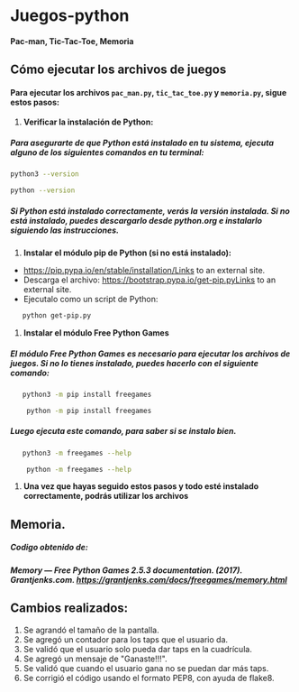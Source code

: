 # Juegos-python
#### Pac-man, Tic-Tac-Toe, Memoria

## Cómo ejecutar los archivos de juegos

#### Para ejecutar los archivos `pac_man.py`, `tic_tac_toe.py` y `memoria.py`, sigue estos pasos:

1. **Verificar la instalación de Python:**

##### Para asegurarte de que Python está instalado en tu sistema, ejecuta alguno de los siguientes comandos en tu terminal:

   ```bash
   python3 --version

   python --version
   ```

##### Si Python está instalado correctamente, verás la versión instalada. Si no está instalado, puedes descargarlo desde python.org e instalarlo siguiendo las instrucciones.

1. **Instalar el módulo pip de Python (si no está instalado):**
- https://pip.pypa.io/en/stable/installation/Links to an external site.
- Descarga el archivo: https://bootstrap.pypa.io/get-pip.pyLinks to an external site.
- Ejecutalo como un script de Python:

```bash
   python get-pip.py 
```

1. **Instalar el módulo Free Python Games**
##### El módulo Free Python Games es necesario para ejecutar los archivos de juegos. Si no lo tienes instalado, puedes hacerlo con el siguiente comando:

```bash
   python3 -m pip install freegames

    python -m pip install freegames
```

##### Luego ejecuta este comando, para saber si se instalo bien.

```bash
   python3 -m freegames --help

    python -m freegames --help
```

1. **Una vez que hayas seguido estos pasos y todo esté instalado correctamente, podrás utilizar los archivos**


## Memoria.

##### Codigo obtenido de:

##### Memory — Free Python Games 2.5.3 documentation. (2017). Grantjenks.com. https://grantjenks.com/docs/freegames/memory.html

## Cambios realizados:

1. Se agrandó el tamaño de la pantalla.
1. Se agregó un contador para los taps que el usuario da.
1. Se validó que el usuario solo pueda dar taps en la cuadrícula.
1. Se agregó un mensaje de "Ganaste!!!".
1. Se validó que cuando el usuario gana no se puedan dar más taps.
1. Se corrigió el código usando el formato PEP8, con ayuda de flake8.